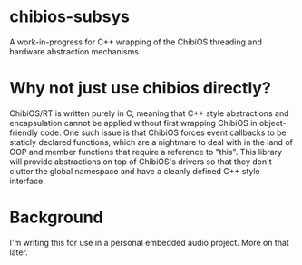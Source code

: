 # chibios-subsys
A work-in-progress for C++ wrapping of the ChibiOS threading and hardware abstraction mechanisms

# Why not just use chibios directly?
ChibiOS/RT is written purely in C, meaning that C++ style abstractions and encapsulation cannot be applied without first wrapping ChibiOS in object-friendly code. One such issue is that ChibiOS forces event callbacks to be staticly declared functions, which are a nightmare to deal with in the land of OOP and member functions that require a reference to "this". This library will provide abstractions on top of ChibiOS's drivers so that they don't clutter the global namespace and have a cleanly defined C++ style interface.

# Background
I'm writing this for use in a personal embedded audio project. More on that later.

